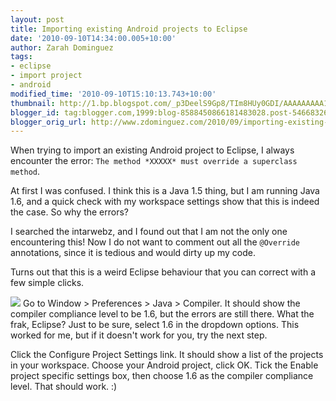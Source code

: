 ```yaml
---
layout: post
title: Importing existing Android projects to Eclipse
date: '2010-09-10T14:34:00.005+10:00'
author: Zarah Dominguez
tags:
- eclipse
- import project
- android
modified_time: '2010-09-10T15:10:13.743+10:00'
thumbnail: http://1.bp.blogspot.com/_p3DeelS9Gp8/TIm8HUy0GDI/AAAAAAAAA1g/Y51qrYJuhOU/s72-c/eclipse-prefs.PNG
blogger_id: tag:blogger.com,1999:blog-8588450866181483028.post-5466832645122596320
blogger_orig_url: http://www.zdominguez.com/2010/09/importing-existing-android-projects.html
---
```


When trying to import an existing Android project to Eclipse, I always encounter the error: `The method *XXXXX* must override a superclass method`.

At first I was confused. I think this is a Java 1.5 thing, but I am running Java 1.6, and a quick check with my workspace settings show that this is indeed the case. So why the errors?

I searched the intarwebz, and I found out that I am not the only one encountering this! Now I do not want to comment out all the `@Override` annotations, since it is tedious and would dirty up my code.

Turns out that this is a weird Eclipse behaviour that you can correct with a few simple clicks.

[![](http://1.bp.blogspot.com/_p3DeelS9Gp8/TIm8HUy0GDI/AAAAAAAAA1g/Y51qrYJuhOU/s320/eclipse-prefs.PNG)](http://1.bp.blogspot.com/_p3DeelS9Gp8/TIm8HUy0GDI/AAAAAAAAA1g/Y51qrYJuhOU/s1600/eclipse-prefs.PNG)
Go to Window > Preferences > Java > Compiler. It should show the compiler compliance level to be 1.6, but the errors are still there. What the frak, Eclipse? Just to be sure, select 1.6 in the dropdown options. This worked for me, but if it doesn't work for you, try the next step.

Click the Configure Project Settings link. It should show a list of the projects in your workspace. Choose your Android project, click OK. Tick the Enable project specific settings box, then choose 1.6 as the compiler compliance level. That should work. :)
